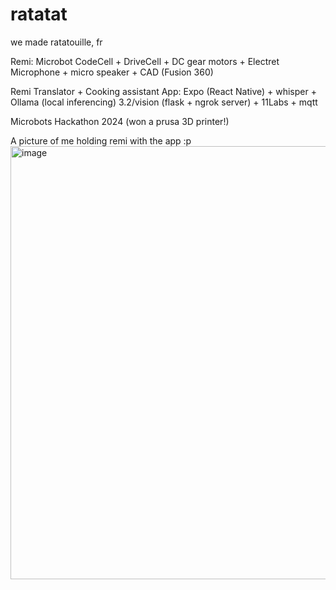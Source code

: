 # ratatat
we made ratatouille, fr

Remi: Microbot CodeCell + DriveCell + DC gear motors + Electret Microphone + micro speaker + CAD (Fusion 360)

Remi Translator + Cooking assistant App: Expo (React Native) + whisper + Ollama (local inferencing) 3.2/vision (flask + ngrok server) + 11Labs + mqtt

Microbots Hackathon 2024 (won a prusa 3D printer!)

A picture of me holding remi with the app :p
<img width="693" alt="image" src="https://github.com/user-attachments/assets/f4249c21-4a8d-447d-a633-064b9e8ef1b1">

